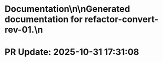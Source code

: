 # Documentation\n\nGenerated documentation for refactor-convert-rev-01.\n

# PR Update: 2025-10-31 17:31:08
